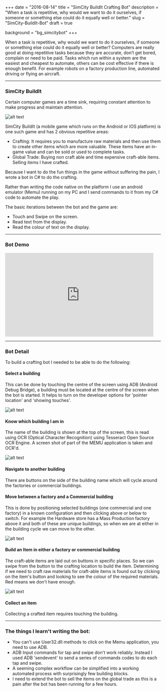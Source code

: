 +++
date = "2016-08-14"
title = "SimCity BuildIt Crafting Bot"
description = "When a task is repetitive, why would we want to do it ourselves, if someone or something else could do it equally well or better."
slug = "SimCity-BuildIt-Bot"
draft = true

background = "bg_simcitybot"
+++

When a task is repetitive, why would we want to do it ourselves, if someone or something else could do it equally well or better? Computers are really good at doing repetitive tasks because they are accurate, don’t get bored, complain or need to be paid. Tasks which run within a system are the easiest and cheapest to automate, others can be cost effective if there is enough benefit. For example robots on a factory production line, automated driving or flying an aircraft. 

----------

### SimCity BuildIt

Certain computer games are a time sink, requiring constant attention to make progress and maintain attention.

![alt text](/post/img/simcity_screenshot.jpg "Sim City BuildIt Screenshot")

SimCity BuildIt (a mobile game which runs on the Android or IOS platform) is one such game and has 2 obvious repetitive areas:

*  Crafting: It requires you to manufacture raw materials and then use them to create other items which are more valuable. These items have an in-game value and can be sold or used to complete tasks.
*  Global Trade: Buying non craft able and time expensive craft-able items. Selling items I have crafted.
 
Because I want to do the fun things in the game without suffering the pain, I wrote a bot in C# to do the crafting. 

Rather than writing the code native on the platform I use an android emulator (Memu) running on my PC and I send commands to it from my C# code to automate the play. 

The basic iterations between the bot and the game are:

- Touch and Swipe on the screen.
- Read text from the display.
- Read the colour of text on the display.

----------


### Bot Demo

<iframe allowfullscreen="" frameborder="0" height="270" src="https://www.youtube.com/embed/OOk6HWBdy6U" width="480"></iframe>

----------

### Bot Detail

To build a crafting bot I needed to be able to do the following:


#### Select a building
This can be done by touching the centre of the screen using ADB (Android Debug Bridge), a building must be located at the centre of the screen when the bot is started. It helps to turn on the developer options for 'pointer location' and 'showing touches'.

![alt text](/post/img/simcity_options.jpg "Developer Options")


#### Know which building I am in
The name of the building is shown at the top of the screen, this is read using OCR (Optical Character Recognition) using Tesseract Open Source OCR Engine. A screen shot of part of the MEMU application is taken and OCR'd.

![alt text](/post/img/simcity_title.jpg "Building Title")


#### Navigate to another building
There are buttons on the side of the building name which will cycle around the factories or commercial buildings.

#### Move between a factory and a Commercial building
This is done by positioning selected buildings (one commercial and one factory) in a known configuration and then clicking above or below to switch. For example the Hardware store has a Mass Production factory above it and both of these are unique buildings, so when we are at either in the building cycle we can move to the other.

![alt text](/post/img/simcity_hardware_store.jpg "Building Positions")


#### Build an Item in either a factory or commercial building

The craft-able items are laid out on buttons in specific places. So we can swipe from the button to the crafting location to build the item. Determining if we need to craft raw materials for craft-able items is found out by clicking on the item's button and looking to see the colour of the required materials. Red means we don't have enough.

![alt text](/post/img/simcity_raw_materials.jpg "Building Title")


#### Collect an item
Collecting a crafted item requires touching the building.

----------

### The things I learn't writing the bot:

- You can't use User32.dll methods to click on the Memu application, you need to use ADB.
- ADB Input commands for tap and swipe don't work reliably. Instead I used ADB 'sendevent' to send a series of commands codes to do each tap and swipe.
- A seeming complex workflow can be simplified into a working automated process with surprisingly few building blocks.
- I need to extend the bot to sell the items on the global trade as this is a pain after the bot has been running for a few hours.



